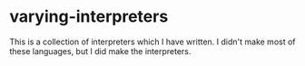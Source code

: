 # varying-interpreters
This is a collection of interpreters which I have written. I didn't make most of these languages, but I did make the interpreters.
